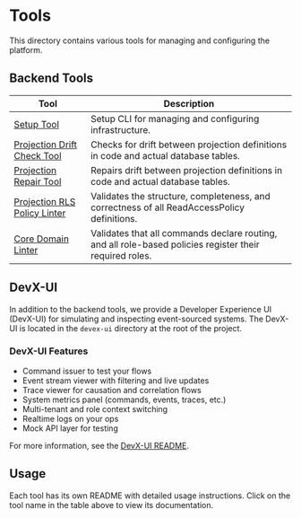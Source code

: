 # Tools

This directory contains various tools for managing and configuring the platform.

## Backend Tools

| Tool                                                             | Description                                                                                 |
|------------------------------------------------------------------|---------------------------------------------------------------------------------------------|
| [Setup Tool](setup/README.md)                                    | Setup CLI for managing and configuring infrastructure.                                      |
| [Projection Drift Check Tool](projections-drift-check/README.md) | Checks for drift between projection definitions in code and actual database tables.         |
| [Projection Repair Tool](projections-repair/README.md)           | Repairs drift between projection definitions in code and actual database tables.            |
| [Projection RLS Policy Linter](projections-lint/README.md)       | Validates the structure, completeness, and correctness of all ReadAccessPolicy definitions. |
| [Core Domain Linter](core-lint/README.md)                        | Validates that all commands declare routing, and all role-based policies register their required roles. |

## DevX-UI

In addition to the backend tools, we provide a Developer Experience UI (DevX-UI) for simulating and inspecting event-sourced systems. The DevX-UI is located in the `devex-ui` directory at the root of the project.

### DevX-UI Features

- Command issuer to test your flows
- Event stream viewer with filtering and live updates
- Trace viewer for causation and correlation flows
- System metrics panel (commands, events, traces, etc.)
- Multi-tenant and role context switching
- Realtime logs on your ops
- Mock API layer for testing

For more information, see the [DevX-UI README](../../devex-ui/README.md).

## Usage

Each tool has its own README with detailed usage instructions. Click on the tool name in the table above to view its documentation.
